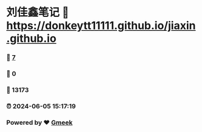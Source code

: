 # 刘佳鑫笔记 :link: https://donkeytt11111.github.io/jiaxin.github.io 
### :page_facing_up: [7](https://donkeytt11111.github.io/jiaxin.github.io/tag.html) 
### :speech_balloon: 0 
### :hibiscus: 13173 
### :alarm_clock: 2024-06-05 15:17:19 
### Powered by :heart: [Gmeek](https://github.com/Meekdai/Gmeek)
